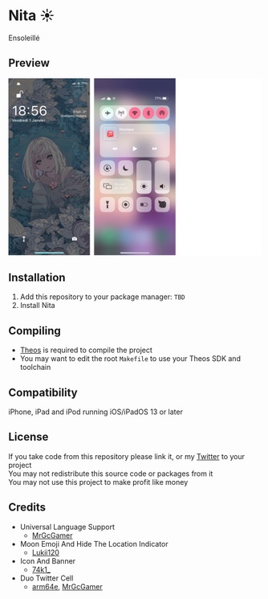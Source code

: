 # Nita ☀️
Ensoleillé

## Preview
<img src="preview.png">

## Installation
1. Add this repository to your package manager: `TBD`
2. Install Nita

## Compiling
  - [Theos](https://theos.dev/) is required to compile the project
  - You may want to edit the root `Makefile` to use your Theos SDK and toolchain

## Compatibility
iPhone, iPad and iPod running iOS/iPadOS 13 or later

## License
If you take code from this repository please link it, or my [Twitter](https://twitter.com/schneelittchen) to your project<br>
You may not redistribute this source code or packages from it<br>
You may not use this project to make profit like money

## Credits
  - Universal Language Support
    - [MrGcGamer](https://twitter.com/MrGcGamer)
  - Moon Emoji And Hide The Location Indicator
    - [Lukii120](https://twitter.com/Lukii120)
  - Icon And Banner
    - [74k1_](https://twitter.com/74k1_)
  - Duo Twitter Cell
    - [arm64e](https://twitter.com/arm64e), [MrGcGamer](https://twitter.com/MrGcGamer)
